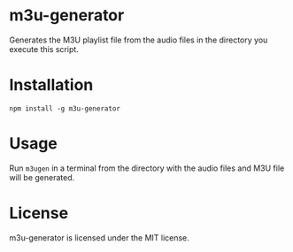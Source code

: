 # m3u-generator

Generates the M3U playlist file from the audio files in the directory you execute this script.

# Installation

    npm install -g m3u-generator

# Usage

Run `m3ugen` in a terminal from the directory with the audio files and M3U file will be generated.

# License

m3u-generator is licensed under the MIT license.